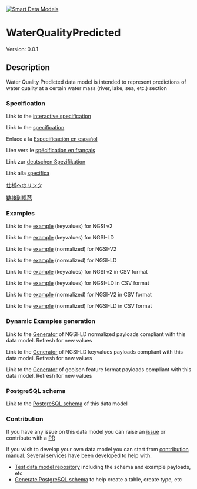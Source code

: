 [![Smart Data Models](https://smartdatamodels.org/wp-content/uploads/2022/01/SmartDataModels_logo.png "Logo")](https://smartdatamodels.org)
# WaterQualityPredicted
Version: 0.0.1

## Description 

Water Quality Predicted data model is intended to represent predictions of water quality at a certain water mass (river,  lake, sea, etc.) section
### Specification

Link to the [interactive specification](https://swagger.lab.fiware.org/?url=https://smart-data-models.github.io/dataModel.WaterQuality/WaterQualityPredicted/swagger.yaml)

Link to the [specification](https://github.com/smart-data-models/dataModel.WaterQuality/blob/master/WaterQualityPredicted/doc/spec.md)

Enlace a la [Especificación en español](https://github.com/smart-data-models/dataModel.WaterQuality/blob/master/WaterQualityPredicted/doc/spec_ES.md)

Lien vers le [spécification en français](https://github.com/smart-data-models/dataModel.WaterQuality/blob/master/WaterQualityPredicted/doc/spec_FR.md)

Link zur [deutschen Spezifikation](https://github.com/smart-data-models/dataModel.WaterQuality/blob/master/WaterQualityPredicted/doc/spec_DE.md)

Link alla [specifica](https://github.com/smart-data-models/dataModel.WaterQuality/blob/master/WaterQualityPredicted/doc/spec_IT.md)

[仕様へのリンク](https://github.com/smart-data-models/dataModel.WaterQuality/blob/master/WaterQualityPredicted/doc/spec_JA.md)

[链接到规范](https://github.com/smart-data-models/dataModel.WaterQuality/blob/master/WaterQualityPredicted/doc/spec_ZH.md)
### Examples

Link to the [example](https://smart-data-models.github.io/dataModel.WaterQuality/WaterQualityPredicted/examples/example.json) (keyvalues) for NGSI v2

Link to the [example](https://smart-data-models.github.io/dataModel.WaterQuality/WaterQualityPredicted/examples/example.jsonld) (keyvalues) for NGSI-LD

Link to the [example](https://smart-data-models.github.io/dataModel.WaterQuality/WaterQualityPredicted/examples/example-normalized.json) (normalized) for NGSI-V2

Link to the [example](https://smart-data-models.github.io/dataModel.WaterQuality/WaterQualityPredicted/examples/example-normalized.jsonld) (normalized) for NGSI-LD

Link to the [example](https://smart-data-models.github.io/dataModel.WaterQuality/WaterQualityPredicted/examples/example.json.csv) (keyvalues) for NGSI v2 in CSV format

Link to the [example](https://smart-data-models.github.io/dataModel.WaterQuality/WaterQualityPredicted/examples/example.jsonld.csv) (keyvalues) for NGSI-LD in CSV format

Link to the [example](https://smart-data-models.github.io/dataModel.WaterQuality/WaterQualityPredicted/examples/example-normalized.json.csv) (normalized) for NGSI-V2 in CSV format

Link to the [example](https://smart-data-models.github.io/dataModel.WaterQuality/WaterQualityPredicted/examples/example-normalized.jsonld.csv) (normalized) for NGSI-LD in CSV format
### Dynamic Examples generation

Link to the [Generator](https://smartdatamodels.org/extra/ngsi-ld_generator.php?schemaUrl=https://raw.githubusercontent.com/smart-data-models/dataModel.WaterQuality/master/WaterQualityPredicted/schema.json&email=info@smartdatamodels.org) of NGSI-LD normalized payloads compliant with this data model. Refresh for new values

Link to the [Generator](https://smartdatamodels.org/extra/ngsi-ld_generator_keyvalues.php?schemaUrl=https://raw.githubusercontent.com/smart-data-models/dataModel.WaterQuality/master/WaterQualityPredicted/schema.json&email=info@smartdatamodels.org) of NGSI-LD keyvalues payloads compliant with this data model. Refresh for new values

Link to the [Generator](https://smartdatamodels.org/extra/geojson_features_generator.php?schemaUrl=https://raw.githubusercontent.com/smart-data-models/dataModel.WaterQuality/master/WaterQualityPredicted/schema.json&email=info@smartdatamodels.org) of geojson feature format payloads compliant with this data model. Refresh for new values
### PostgreSQL schema

Link to the [PostgreSQL schema](https://smart-data-models.github.io/dataModel.WaterQuality/WaterQualityPredicted/schema.sql) of this data model
### Contribution

 If you have any issue on this data model you can raise an [issue](https://github.com/smart-data-models/dataModel.WaterQuality/issues)  or contribute with a [PR](https://github.com/smart-data-models/dataModel.WaterQuality/pulls)

 If you wish to develop your own data model you can start from [contribution manual](https://bit.ly/contribution_manual). Several services have been developed to help with: 
 - [Test data model repository](https://smartdatamodels.org/index.php/data-models-contribution-api/) including the schema and example payloads, etc
 - [Generate PostgreSQL schema](https://smartdatamodels.org/index.php/sql-service/) to help create a table, create type, etc